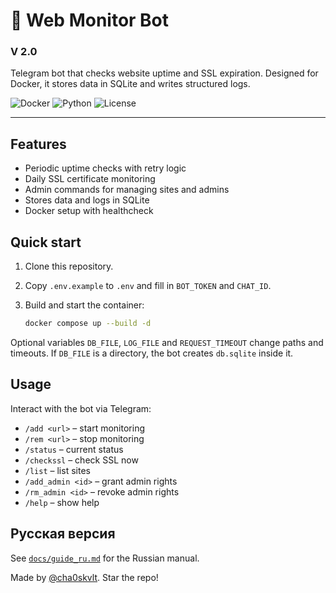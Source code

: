 # 🤖 Web Monitor Bot

### V 2.0

Telegram bot that checks website uptime and SSL expiration. Designed for Docker, it
stores data in SQLite and writes structured logs.

![Docker](https://img.shields.io/badge/docker-ready-blue)
![Python](https://img.shields.io/badge/python-3.11+-green)
![License](https://img.shields.io/badge/license-MIT-lightgrey)

---

## Features

- Periodic uptime checks with retry logic
- Daily SSL certificate monitoring
- Admin commands for managing sites and admins
- Stores data and logs in SQLite
- Docker setup with healthcheck

## Quick start


1. Clone this repository.
2. Copy `.env.example` to `.env` and fill in `BOT_TOKEN` and `CHAT_ID`.
3. Build and start the container:


   ```bash
   docker compose up --build -d
   ```

Optional variables `DB_FILE`, `LOG_FILE` and `REQUEST_TIMEOUT` change paths and
timeouts. If `DB_FILE` is a directory, the bot creates `db.sqlite` inside it.

## Usage

Interact with the bot via Telegram:

- `/add <url>` – start monitoring
- `/rem <url>` – stop monitoring
- `/status` – current status
- `/checkssl` – check SSL now
- `/list` – list sites
- `/add_admin <id>` – grant admin rights
- `/rm_admin <id>` – revoke admin rights
- `/help` – show help

## Русская версия

See [`docs/guide_ru.md`](docs/guide_ru.md) for the Russian manual.

Made by [@cha0skvlt](https://github.com/cha0skvlt). Star the repo!

